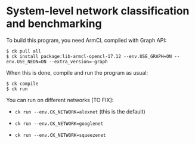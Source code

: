
# System-level network classification and benchmarking

To build this program, you need ArmCL compiled with Graph API:

```
$ ck pull all
$ ck install package:lib-armcl-opencl-17.12 --env.USE_GRAPH=ON --env.USE_NEON=ON --extra_version=-graph
```

When this is done, compile and run the program as usual:

```
$ ck compile
$ ck run
```

You can run on different networks [TO FIX]:

* `ck run --env.CK_NETWORK=alexnet` (this is the default)

* `ck run --env.CK_NETWORK=googlenet`

* `ck run --env.CK_NETWORK=squeezenet`

